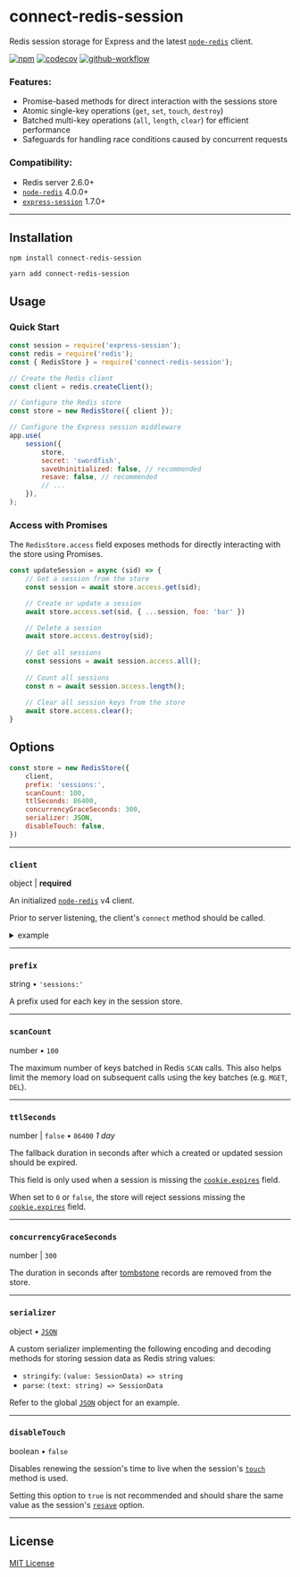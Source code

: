 # connect-redis-session

Redis session storage for Express and the latest [`node-redis`][node-redis] client.

[![npm](https://img.shields.io/npm/v/connect-redis-session?logo=npm)](https://www.npmjs.com/package/connect-redis-session)
[![codecov](https://codecov.io/gh/rahil-p/connect-redis-session/branch/main/graph/badge.svg?token=P0nIvyEnTS)](https://codecov.io/gh/rahil-p/connect-redis-session)
[![github-workflow](https://img.shields.io/github/workflow/status/rahil-p/connect-redis-session/npm%20publish?logo=github)](https://github.com/rahil-p/connect-redis-session/actions)

### Features:

- Promise-based methods for direct interaction with the sessions store
- Atomic single-key operations (`get`, `set`, `touch`, `destroy`)
- Batched multi-key operations (`all`, `length`, `clear`) for efficient performance
- Safeguards for handling race conditions caused by concurrent requests

### Compatibility:

- Redis server 2.6.0+
- [`node-redis`][node-redis] 4.0.0+
- [`express-session`][express-session] 1.7.0+

___

## Installation
```shell
npm install connect-redis-session
```

```shell
yarn add connect-redis-session 
```



## Usage

### Quick Start
```js
const session = require('express-session');
const redis = require('redis');
const { RedisStore } = require('connect-redis-session');

// Create the Redis client
const client = redis.createClient();

// Configure the Redis store
const store = new RedisStore({ client });

// Configure the Express session middleware
app.use(
    session({
        store,
        secret: 'swordfish',
        saveUninitialized: false, // recommended
        resave: false, // recommended
        // ...
    }),
);
```

### Access with Promises

The `RedisStore.access` field exposes methods for directly interacting with the store using Promises.

```js
const updateSession = async (sid) => {
    // Get a session from the store
    const session = await store.access.get(sid);

    // Create or update a session
    await store.access.set(sid, { ...session, foo: 'bar' })

    // Delete a session
    await store.access.destroy(sid);
	
    // Get all sessions
    const sessions = await session.access.all();
	
    // Count all sessions
    const n = await session.access.length();
	
    // Clear all session keys from the store
    await store.access.clear();
}
```

## Options

```js
const store = new RedisStore({
    client,
    prefix: 'sessions:',
    scanCount: 100,
    ttlSeconds: 86400,
    concurrencyGraceSeconds: 300,
    serializer: JSON,
    disableTouch: false,
})
```

___

### `client`

object | **required**

An initialized [`node-redis`][node-redis] v4 client.

Prior to server listening, the client's `connect` method should be called.

<details>

<summary>example</summary>

```js
(async () => {
    await client.connect();
    server.listen(80);
})();
```

</details>

___

### `prefix`

string • `'sessions:'`

A prefix used for each key in the session store.

___

### `scanCount`

number • `100`

The maximum number of keys batched in Redis `SCAN` calls.  This also helps limit the memory load on subsequent calls
using the key batches (e.g. `MGET`, `DEL`).

___

### `ttlSeconds`

number | `false` • `86400` _1 day_

The fallback duration in
seconds after which a created or updated session should be expired.

This field is only used when a session is missing the
[`cookie.expires`](https://github.com/expressjs/session#cookieexpires) field.

When set to `0` or `false`, the store will reject sessions missing the
[`cookie.expires`](https://github.com/expressjs/session#cookieexpires) field.

___

### `concurrencyGraceSeconds`

number | `300`

The duration in seconds after [tombstone](https://en.wikipedia.org/wiki/Tombstone_(data_store)) records are removed from
the store.

___

### `serializer`

object • [`JSON`][mdn-json]

A custom serializer implementing the following encoding and decoding methods for storing session data as Redis string 
values:

- `stringify`: `(value: SessionData) => string`
- `parse`: `(text: string) => SessionData`

Refer to the global [`JSON`][mdn-json] object for an example.

___

### `disableTouch`

boolean • `false`

Disables renewing the session's time to live when the session's [`touch`](https://github.com/expressjs/session#sessiontouch)
method is used.

Setting this option to `true` is not recommended and should share the same value as the session's
[`resave`](https://github.com/expressjs/session#saveuninitialized)
option.

___

## License
[MIT License](https://github.com/rahil-p/connect-redis-session/blob/master/LICENSE)

[node-redis]: https://github.com/redis/node-redis
[express-session]: https://github.com/expressjs/session
[mdn-json]: https://developer.mozilla.org/en-US/docs/Web/JavaScript/Reference/Global_Objects/JSON
